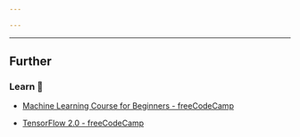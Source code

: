 ```yaml
---

---
```


---
## Further

### Learn 🧠
- [Machine Learning Course for Beginners - freeCodeCamp](https://inv.riverside.rocks/watch?v=NWONeJKn6kc)

- [TensorFlow 2.0 - freeCodeCamp](https://vid.puffyan.us/watch?v=tPYj3fFJGjk&t=205&speed=1.1)